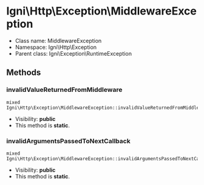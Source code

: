 Igni\Http\Exception\MiddlewareException
===============






* Class name: MiddlewareException
* Namespace: Igni\Http\Exception
* Parent class: Igni\Exception\RuntimeException







Methods
-------


### invalidValueReturnedFromMiddleware

    mixed Igni\Http\Exception\MiddlewareException::invalidValueReturnedFromMiddleware()





* Visibility: **public**
* This method is **static**.




### invalidArgumentsPassedToNextCallback

    mixed Igni\Http\Exception\MiddlewareException::invalidArgumentsPassedToNextCallback()





* Visibility: **public**
* This method is **static**.




